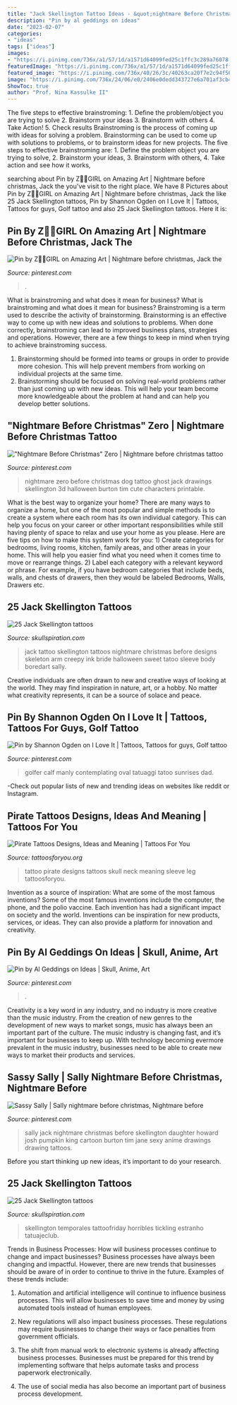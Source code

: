 ```yaml
---
title: "Jack Skellington Tattoo Ideas - &quot;nightmare Before Christmas&quot; Zero"
description: "Pin by al geddings on ideas"
date: "2023-02-07"
categories:
- "ideas"
tags: ["ideas"]
images:
- "https://i.pinimg.com/736x/a1/57/1d/a1571d64099fed25c1ffc3c289a76078.jpg"
featuredImage: "https://i.pinimg.com/736x/a1/57/1d/a1571d64099fed25c1ffc3c289a76078.jpg"
featured_image: "https://i.pinimg.com/736x/40/26/3c/40263ca20f7e2c94f56a4f6219a413d4--golf-tattoo-tatoo.jpg"
image: "https://i.pinimg.com/736x/24/06/e0/2406e0dedd343727e6a701af3cb454ce--jack-skellington-pumpkin-jack-skellington-tattoo.jpg"
ShowToc: true
author: "Prof. Nina Kassulke II"
---
```



The five steps to effective brainstroming: 1. Define the problem/object you are trying to solve 2. Brainstorm your ideas 3. Brainstorm with others 4. Take Action! 5. Check results
Brainstroming is the process of coming up with ideas for solving a problem. Brainstorming can be used to come up with solutions to problems, or to brainstorm ideas for new projects. The five steps to effective brainstroming are: 1. Define the problem object you are trying to solve, 2. Brainstorm your ideas, 3. Brainstorm with others, 4. Take action and see how it works, 
	

		
searching about Pin by Z🧟‍♀️GIRL on Amazing Art | Nightmare before christmas, Jack the you've visit to the right place. We have 8 Pictures about Pin by Z🧟‍♀️GIRL on Amazing Art | Nightmare before christmas, Jack the like 25 Jack Skellington tattoos, Pin by Shannon Ogden on I Love It | Tattoos, Tattoos for guys, Golf tattoo and also 25 Jack Skellington tattoos. Here it is:
		
    
## Pin By Z🧟‍♀️GIRL On Amazing Art | Nightmare Before Christmas, Jack The

<img loading=lazy src="https://i.pinimg.com/736x/24/06/e0/2406e0dedd343727e6a701af3cb454ce--jack-skellington-pumpkin-jack-skellington-tattoo.jpg" onerror="this.onerror=null;this.src='https://tse1.mm.bing.net/th?id=OIP.2vhlnBoDVQGzwYRVkSprHQHaLc&amp;pid=15.1';" alt="Pin by Z🧟‍♀️GIRL on Amazing Art | Nightmare before christmas, Jack the">

_Source: pinterest.com_

>. 

	

What is brainstroming and what does it mean for business?
What is brainstroming and what does it mean for business?
Brainstroming is a term used to describe the activity of brainstorming. Brainstorming is an effective way to come up with new ideas and solutions to problems. When done correctly, brainstroming can lead to improved business plans, strategies and operations. However, there are a few things to keep in mind when trying to achieve brainstroming success.

1) Brainstorming should be formed into teams or groups in order to provide more cohesion. This will help prevent members from working on individual projects at the same time.
2) Brainstorming should be focused on solving real-world problems rather than just coming up with new ideas. This will help your team become more knowledgeable about the problem at hand and can help you develop better solutions.

    
## &quot;Nightmare Before Christmas&quot; Zero | Nightmare Before Christmas Tattoo

<img loading=lazy src="https://i.pinimg.com/736x/a1/57/1d/a1571d64099fed25c1ffc3c289a76078.jpg" onerror="this.onerror=null;this.src='https://tse1.mm.bing.net/th?id=OIP.pcPzZ3Grpmh2cmgN8xah5gHaLc&amp;pid=15.1';" alt="&quot;Nightmare Before Christmas&quot; Zero | Nightmare before christmas tattoo">

_Source: pinterest.com_

>nightmare zero before christmas dog tattoo ghost jack drawings skellington 3d halloween burton tim cute characters printable. 

	

What is the best way to organize your home?
There are many ways to organize a home, but one of the most popular and simple methods is to create a system where each room has its own individual category. This can help you focus on your career or other important responsibilities while still having plenty of space to relax and use your home as you please. Here are five tips on how to make this system work for you: 1) Create categories for bedrooms, living rooms, kitchen, family areas, and other areas in your home. This will help you easier find what you need when it comes time to move or rearrange things. 2) Label each category with a relevant keyword or phrase. For example, if you have bedroom categories that include beds, walls, and chests of drawers, then they would be labeled Bedrooms, Walls, Drawers etc.

    
## 25 Jack Skellington Tattoos

<img loading=lazy src="https://www.skullspiration.com/wp-content/uploads/2013/04/The-Nightmare-Before-Christmas-jack-skellington.jpg" onerror="this.onerror=null;this.src='https://tse2.mm.bing.net/th?id=OIP.Z1z1-nGsjY2GXZ8FX_RlGAHaLH&amp;pid=15.1';" alt="25 Jack Skellington tattoos">

_Source: skullspiration.com_

>jack tattoo skellington tattoos nightmare christmas before designs skeleton arm creepy ink bride halloween sweet tatoo sleeve body boredart sally. 

	

Creative individuals are often drawn to new and creative ways of looking at the world. They may find inspiration in nature, art, or a hobby. No matter what creativity represents, it can be a source of solace and peace.

    
## Pin By Shannon Ogden On I Love It | Tattoos, Tattoos For Guys, Golf Tattoo

<img loading=lazy src="https://i.pinimg.com/736x/40/26/3c/40263ca20f7e2c94f56a4f6219a413d4--golf-tattoo-tatoo.jpg" onerror="this.onerror=null;this.src='https://tse4.mm.bing.net/th?id=OIP._mbfQkHDIxstvYgPnLmGQAHaJ4&amp;pid=15.1';" alt="Pin by Shannon Ogden on I Love It | Tattoos, Tattoos for guys, Golf tattoo">

_Source: pinterest.com_

>golfer calf manly contemplating oval tatuaggi tatoo sunrises dad. 

	

-Check out popular lists of new and trending ideas on websites like reddit or Instagram.

    
## Pirate Tattoos Designs, Ideas And Meaning | Tattoos For You

<img loading=lazy src="https://www.tattoosforyou.org/wp-content/uploads/2013/11/Pirate-Tattoo-Designs.jpg" onerror="this.onerror=null;this.src='https://tse1.mm.bing.net/th?id=OIP.sVawr2EKFr1uuKQmFezjQAHaJ3&amp;pid=15.1';" alt="Pirate Tattoos Designs, Ideas and Meaning | Tattoos For You">

_Source: tattoosforyou.org_

>tattoo pirate designs tattoos skull neck meaning sleeve leg tattoosforyou. 

	

Invention as a source of inspiration: What are some of the most famous inventions?
Some of the most famous inventions include the computer, the phone, and the polio vaccine. Each invention has had a significant impact on society and the world. Inventions can be inspiration for new products, services, or ideas. They can also provide a platform for innovation and creativity.

    
## Pin By Al Geddings On Ideas | Skull, Anime, Art

<img loading=lazy src="https://i.pinimg.com/736x/63/6a/09/636a09c02fa2c49bef5c80e9dd4a567e.jpg" onerror="this.onerror=null;this.src='https://tse4.mm.bing.net/th?id=OIP.PZgFdnxnYKvUVb7GRYoJVQHaJ_&amp;pid=15.1';" alt="Pin by Al Geddings on Ideas | Skull, Anime, Art">

_Source: pinterest.com_

>. 

	

Creativity is a key word in any industry, and no industry is more creative than the music industry. From the creation of new genres to the development of new ways to market songs, music has always been an important part of the culture. The music industry is changing fast, and it’s important for businesses to keep up. With technology becoming evermore prevalent in the music industry, businesses need to be able to create new ways to market their products and services.

    
## Sassy Sally | Sally Nightmare Before Christmas, Nightmare Before

<img loading=lazy src="https://i.pinimg.com/736x/83/43/5d/83435da040d189b87443bc9aeefea92e--amazing-art.jpg" onerror="this.onerror=null;this.src='https://tse2.mm.bing.net/th?id=OIP.5YtT4I2cxed_KKNz2irSzQHaLW&amp;pid=15.1';" alt="Sassy Sally | Sally nightmare before christmas, Nightmare before">

_Source: pinterest.com_

>sally jack nightmare christmas before skellington daughter howard josh pumpkin king cartoon burton tim jane sexy anime drawings drawing tattoos. 

	

Before you start thinking up new ideas, it’s important to do your research.

    
## 25 Jack Skellington Tattoos

<img loading=lazy src="https://www.skullspiration.com/wp-content/uploads/2013/04/jack-skellington-tattoo-by-deedeeko.jpg" onerror="this.onerror=null;this.src='https://tse3.mm.bing.net/th?id=OIP.yPKEQrtxPm0sBrcmscYyRQHaFj&amp;pid=15.1';" alt="25 Jack Skellington tattoos">

_Source: skullspiration.com_

>skellington temporales tattoofriday horribles tickling estranho tatuajeclub. 

	

Trends in Business Processes: How will business processes continue to change and impact businesses?
Business processes have always been changing and impactful. However, there are new trends that businesses should be aware of in order to continue to thrive in the future. Examples of these trends include:
1. Automation and artificial intelligence will continue to influence business processes. This will allow businesses to save time and money by using automated tools instead of human employees.

2. New regulations will also impact business processes. These regulations may require businesses to change their ways or face penalties from government officials.

3. The shift from manual work to electronic systems is already affecting business processes. Businesses must be prepared for this trend by implementing software that helps automate tasks and process paperwork electronically.

4. The use of social media has also become an important part of business process development.

